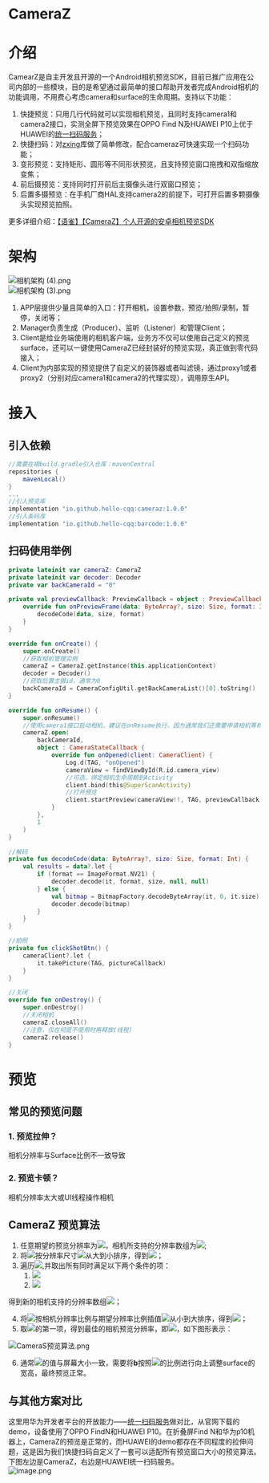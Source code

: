 # CameraZ
# 介绍
CamearZ是自主开发且开源的一个Android相机预览SDK，目前已推广应用在公司内部的一些模块，目的是希望通过最简单的接口帮助开发者完成Android相机的功能调用，不用费心考虑camera和surface的生命周期。支持以下功能：

1. 快捷预览：只用几行代码就可以实现相机预览，且同时支持camera1和camera2接口，实测全屏下预览效果在OPPO Find N及HUAWEI P10上优于HUAWEI的[统一扫码服务](https://developer.huawei.com/consumer/cn/doc/development/HMSCore-Guides/service-introduction-0000001050041994)；
2. 快捷扫码：对[zxing](https://github.com/zxing/zxing)库做了简单修改，配合cameraz可快速实现一个扫码功能；
3. 变形预览：支持矩形、圆形等不同形状预览，且支持预览窗口拖拽和双指缩放变焦；
4. 前后摄预览：支持同时打开前后主摄像头进行双窗口预览；
5. 后置多摄预览：在手机厂商HAL支持camera2的前提下，可打开后置多颗摄像头实现预览拍照。

更多详细介绍：[【语雀】【CameraZ】个人开源的安卓相机预览SDK](https://www.yuque.com/ahahahq/tech/ukfmcwph91qh9dml?singleDoc)
<a name="Xanid"></a>
# 架构
![相机架构 (4).png](https://cdn.nlark.com/yuque/0/2021/png/333743/1632122403271-340f876f-36f4-4112-a793-661b386f86f5.png#averageHue=%23554747&clientId=u616b7b08-d89a-4&from=ui&id=Zx7Iw&name=%E7%9B%B8%E6%9C%BA%E6%9E%B6%E6%9E%84%20%284%29.png&originHeight=950&originWidth=1648&originalType=binary&ratio=1&rotation=0&showTitle=false&size=52104&status=done&style=none&taskId=uc5bfe1b4-0c7c-47eb-8811-535726d3318&title=)<br />![相机架构 (3).png](https://cdn.nlark.com/yuque/0/2021/png/333743/1632121970669-9a3a46af-28dd-4a9e-b3ae-843d3ef9e08d.png#averageHue=%23ababab&clientId=u616b7b08-d89a-4&from=ui&id=C79ne&name=%E7%9B%B8%E6%9C%BA%E6%9E%B6%E6%9E%84%20%283%29.png&originHeight=760&originWidth=1707&originalType=binary&ratio=1&rotation=0&showTitle=false&size=90493&status=done&style=none&taskId=uea9c97f6-f7c8-4d4d-9afd-538eef9ea8c&title=)

1. APP层提供少量且简单的入口：打开相机，设置参数，预览/拍照/录制，暂停，关闭等；
2. Manager负责生成（Producer）、监听（Listener）和管理Client；
3. Client是给业务端使用的相机客户端，业务方不仅可以使用自己定义的预览surface，还可以一键使用CameraZ已经封装好的预览实现，真正做到零代码接入；
4. Client为内部实现的预览提供了自定义的装饰器或者叫滤镜，通过proxy1或者proxy2（分别对应camera1和camera2的代理实现），调用原生API。
<a name="rPLoN"></a>
# 接入
<a name="OxF51"></a>
## 引入依赖
```groovy
//需要在根build.gradle引入仓库：mavenCentral
repositories {
    mavenLocal()
}
...
//引入预览库
implementation "io.github.hello-cqq:cameraz:1.0.0"
//引入条码库
implementation "io.github.hello-cqq:barcode:1.0.0"
```
<a name="NIQIG"></a>
## 扫码使用举例
```kotlin
private lateinit var cameraZ: CameraZ
private lateinit var decoder: Decoder
private var backCameraId = "0"

private val previewCallback: PreviewCallback = object : PreviewCallback {
    override fun onPreviewFrame(data: ByteArray?, size: Size, format: Int) {
        decodeCode(data, size, format)
    }
}

override fun onCreate() {
    super.onCreate()
    //获取相机管理实例
    cameraZ = CameraZ.getInstance(this.applicationContext)
    decoder = Decoder()
    //获取后置主摄id，通常为0
    backCameraId = CameraConfigUtil.getBackCameraList()[0].toString()
}

override fun onResume() {
    super.onResume()
    //使用camera1接口启动相机，建议在onResume执行，因为通常我们还需要申请相机等权限
    cameraZ.open(
        backCameraId,
        object : CameraStateCallback {
            override fun onOpened(client: CameraClient) {
                Log.d(TAG, "onOpened")
                cameraView = findViewById(R.id.camera_view)
                //可选，绑定相机生命周期到Activity
                client.bind(this@SuperScanActivity)
                //打开预览
                client.startPreview(cameraView!!, TAG, previewCallback)
            }
        },
        1
    )
}

//解码
private fun decodeCode(data: ByteArray?, size: Size, format: Int) {
    val results = data?.let {
        if (format == ImageFormat.NV21) {
            decoder.decode(it, format, size, null, null)
        } else {
            val bitmap = BitmapFactory.decodeByteArray(it, 0, it.size)
            decoder.decode(bitmap)
        }
    }
}

//拍照
private fun clickShotBtn() {
    cameraClient?.let {
        it.takePicture(TAG, pictureCallback)
    }
}

//关闭
override fun onDestroy() {
    super.onDestroy()
    //关闭相机
    cameraZ.closeAll()
    //注意，仅在彻底不使用时再释放(线程)
    cameraZ.release()
}
```
<a name="p4Qd7"></a>
# 预览
<a name="i0Tt1"></a>
## 常见的预览问题
<a name="CasHE"></a>
### 1. 预览拉伸？
相机分辨率与Surface比例不一致导致
<a name="oxNFu"></a>
### 2. 预览卡顿？
相机分辨率太大或UI线程操作相机
<a name="x2LrS"></a>
## CameraZ 预览算法

1. 任意期望的预览分辨率为![](https://cdn.nlark.com/yuque/__latex/7f1122aba66682a54d4eed3934855162.svg#card=math&code=b%28%7Bx_%7Bb%7D%7D%20%2A%20%7By_%7Bb%7D%7D%29&id=iJtYx)，相机所支持的分辨率数组为![](https://cdn.nlark.com/yuque/__latex/a6e60769526e4938ce4ebf07c6cd432a.svg#card=math&code=%5Cleft%20%5C%7Ba_%7Bn%7D%5Cright%20%5C%7D&id=KjjvM);
2. 将![](https://cdn.nlark.com/yuque/__latex/a6e60769526e4938ce4ebf07c6cd432a.svg#card=math&code=%5Cleft%20%5C%7Ba_%7Bn%7D%5Cright%20%5C%7D&id=pwTTR)按分辨率尺寸![](https://cdn.nlark.com/yuque/__latex/43520ceb0eed0e8efc157edad713a27a.svg#card=math&code=%5Csqrt%7Bx_%7Ba_%7Bi%7D%7D%5E2%2By_%7Ba_%7Bi%7D%7D%5E2%7D%20&id=UxsW2)从大到小排序，得到![](https://cdn.nlark.com/yuque/__latex/21e64e07a963a05db5abf38f6a0aa214.svg#card=math&code=%5Cleft%20%5C%7Bs_%7Bn%7D%5Cright%20%5C%7D&id=PdJpv)；
3. 遍历![](https://cdn.nlark.com/yuque/__latex/21e64e07a963a05db5abf38f6a0aa214.svg#card=math&code=%5Cleft%20%5C%7Bs_%7Bn%7D%5Cright%20%5C%7D&id=HpItq),并取出所有同时满足以下两个条件的项：
   1. ![](https://cdn.nlark.com/yuque/__latex/afa4f98a7dfe0e80f8f942651c767a34.svg#card=math&code=%7Bx_%7Bb%7D%7D%20%2A%201.5%3E%3D%20%7Bx_%7Bs_%7Bi%7D%7D%7D%20%3E%3D%20%7Bx_%7Bb%7D%7D&id=FOAd4)
   2. ![](https://cdn.nlark.com/yuque/__latex/46469a2c722ff63a65cabb4c3c1dc81b.svg#card=math&code=%7By_%7Bb%7D%7D%20%2A%201.5%3E%3D%20%7By_%7Bs_%7Bi%7D%7D%7D%20%3E%3D%20%7By_%7Bb%7D%7D&id=bLz4x)

得到新的相机支持的分辨率数组![](https://cdn.nlark.com/yuque/__latex/784878ef950e802b09a59596259a6d44.svg#card=math&code=%5Cleft%20%5C%7Bp_%7Bm%7D%5Cright%20%5C%7D&id=UgFPC)；

4. 将![](https://cdn.nlark.com/yuque/__latex/784878ef950e802b09a59596259a6d44.svg#card=math&code=%5Cleft%20%5C%7Bp_%7Bm%7D%5Cright%20%5C%7D&id=MkCGS)按相机分辨率比例与期望分辨率比例插值![](https://cdn.nlark.com/yuque/__latex/f931f73a1b515e827d1c4b13d3092473.svg#card=math&code=%5Cleft%20%7C%5Cfrac%7By_%7Bp_%7Bi%7D%7D%7D%7Bx_%7Bp_%7Bi%7D%7D%7D-%5Cfrac%7By_%7Bb%7D%7D%7Bx_%7Bb%7D%7D%5Cright%20%7C&id=a00B9)从小到大排序，得到![](https://cdn.nlark.com/yuque/__latex/55397875ea18deeb30be3d2c67d8a438.svg#card=math&code=%5Cleft%20%5C%7Bq_%7Bm%7D%5Cright%20%5C%7D&id=JVOQN)；
5. 取![](https://cdn.nlark.com/yuque/__latex/55397875ea18deeb30be3d2c67d8a438.svg#card=math&code=%5Cleft%20%5C%7Bq_%7Bm%7D%5Cright%20%5C%7D&id=weklt)的第一项，得到最佳的相机预览分辨率，即![](https://cdn.nlark.com/yuque/__latex/6cd7b925e4e4d083cae161e8ec51a494.svg#card=math&code=%7Bq_%7B0%7D%7D&id=KrXNN)，如下图形表示：

![CameraS预览算法.png](https://cdn.nlark.com/yuque/0/2022/png/333743/1655190620477-b9e358c8-5d44-4e08-a129-f154e36d7017.png#averageHue=%230c0904&clientId=ub261cca8-7d77-4&from=paste&height=1417&id=u5c784768&name=CameraS%E9%A2%84%E8%A7%88%E7%AE%97%E6%B3%95.png&originHeight=1417&originWidth=1608&originalType=binary&ratio=1&rotation=0&showTitle=false&size=156418&status=done&style=none&taskId=u79099af8-ea2a-44cd-b396-c2c32880c9a&title=&width=1608)

6. 通常![](https://cdn.nlark.com/yuque/__latex/7f1122aba66682a54d4eed3934855162.svg#card=math&code=b%28%7Bx_%7Bb%7D%7D%20%2A%20%7By_%7Bb%7D%7D%29&id=uWKbS)的值与屏幕大小一致，需要将**b**按照![](https://cdn.nlark.com/yuque/__latex/6cd7b925e4e4d083cae161e8ec51a494.svg#card=math&code=%7Bq_%7B0%7D%7D&id=UYp7h)的比例进行向上调整surface的宽高，最终预览正常。
<a name="gr2OH"></a>
## 与其他方案对比
这里用华为开发者平台的开放能力——[统一扫码服务](https://developer.huawei.com/consumer/cn/doc/development/HMSCore-Guides/service-introduction-0000001050041994)做对比，从官网下载的demo，设备使用了OPPO FindN和HUAWEI P10。在折叠屏Find N和华为p10机器上，CameraZ的预览是正常的，而HUAWEI的demo都存在不同程度的拉伸问题，这是因为我们快捷扫码自定义了一套可以适配所有预览窗口大小的预览算法。<br />下图左边是CameraZ，右边是HUAWEI统一扫码服务。<br />![image.png](https://cdn.nlark.com/yuque/0/2022/png/333743/1657879586036-82e72c3b-5e67-4a44-9ef6-6e4b80fc1734.png#averageHue=%239c978e&clientId=u8ffec68b-4573-4&from=paste&height=426&id=u08a517b5&name=image.png&originHeight=426&originWidth=1053&originalType=binary&ratio=1&rotation=0&showTitle=false&size=218749&status=done&style=none&taskId=u514c58a4-6057-4c0c-bd98-e5e09faf921&title=&width=1053)
